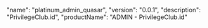 "name": "platinum_admin_quasar",
"version": "0.0.1",
"description": "PrivilegeClub.id",
"productName": "ADMIN - PrivilegeClub.id"